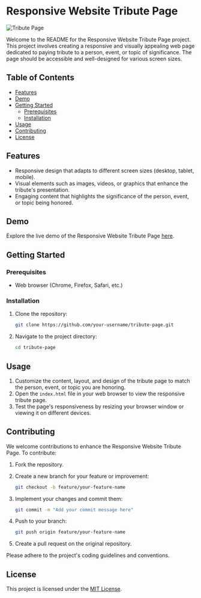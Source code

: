 # Responsive Website Tribute Page

![Tribute Page](tribute_page_image.png)

Welcome to the README for the Responsive Website Tribute Page project. This project involves creating a responsive and visually appealing web page dedicated to paying tribute to a person, event, or topic of significance. The page should be accessible and well-designed for various screen sizes.

## Table of Contents

- [Features](#features)
- [Demo](#demo)
- [Getting Started](#getting-started)
  - [Prerequisites](#prerequisites)
  - [Installation](#installation)
- [Usage](#usage)
- [Contributing](#contributing)
- [License](#license)

## Features

- Responsive design that adapts to different screen sizes (desktop, tablet, mobile).
- Visual elements such as images, videos, or graphics that enhance the tribute's presentation.
- Engaging content that highlights the significance of the person, event, or topic being honored.

## Demo

Explore the live demo of the Responsive Website Tribute Page [here](https://codepen.io/Sumithra-Rajendran/full/KKrYMmR).

## Getting Started

### Prerequisites

- Web browser (Chrome, Firefox, Safari, etc.)

### Installation

1. Clone the repository:

   ```bash
   git clone https://github.com/your-username/tribute-page.git
   ```

2. Navigate to the project directory:

   ```bash
   cd tribute-page
   ```

## Usage

1. Customize the content, layout, and design of the tribute page to match the person, event, or topic you are honoring.
2. Open the `index.html` file in your web browser to view the responsive tribute page.
3. Test the page's responsiveness by resizing your browser window or viewing it on different devices.

## Contributing

We welcome contributions to enhance the Responsive Website Tribute Page. To contribute:

1. Fork the repository.
2. Create a new branch for your feature or improvement:

   ```bash
   git checkout -b feature/your-feature-name
   ```

3. Implement your changes and commit them:

   ```bash
   git commit -m "Add your commit message here"
   ```

4. Push to your branch:

   ```bash
   git push origin feature/your-feature-name
   ```

5. Create a pull request on the original repository.

Please adhere to the project's coding guidelines and conventions.

## License

This project is licensed under the [MIT License](LICENSE).


